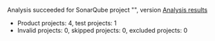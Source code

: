 Analysis succeeded for SonarQube project "", version  [Analysis results](http://localhost:9000/dashboard/index/PrivateGallery)
- Product projects: 4, test projects: 1
- Invalid projects: 0, skipped projects: 0, excluded projects: 0

